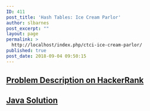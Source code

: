```yaml
---
ID: 411
post_title: 'Hash Tables: Ice Cream Parlor'
author: slbarnes
post_excerpt: ""
layout: page
permalink: >
  http://localhost/index.php/ctci-ice-cream-parlor/
published: true
post_date: 2018-09-04 09:50:15
---
```

## <a href="https://www.hackerrank.com/challenges/ctci-ice-cream-parlor" target="_blank" rel="noopener">Problem Description on HackerRank</a>

## [Java Solution][1]

 [1]: /index.php/ctci-ice-cream-parlor/ctci-ice-cream-parlor-java